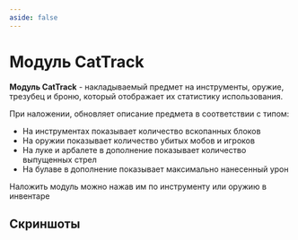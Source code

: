 ```yaml
---
aside: false
---
```


# Модуль CatTrack

<ItemCard>
<Card style="overflow: hidden;" class="m-0">
    <template #header>
        <Image alt="user header" src="/assets/bestiary/usable/cattrack.png" width="40%"/>
    </template>
    <template #title>CatTrack</template>
    <template #content>
      <Divider />
      <h3>Получение:</h3>
      <ul>
      <li>Бартер</li>
      </ul>
      <Divider />
      <p>Текстура: bykkake747</p>
    </template>
</Card>
</ItemCard>

**Модуль CatTrack** - накладываемый предмет на инструменты, оружие, трезубец и броню, который отображает их статистику использования.

При наложении, обновляет описание предмета в соответствии с типом:

- На инструментах показывает количество вскопанных блоков
- На оружии показывает количество убитых мобов и игроков
- На луке и арбалете в дополнение показывает количество выпущенных стрел
- На булаве в дополнение показывает максимально нанесенный урон

Наложить модуль можно нажав им по инструменту или оружию в инвентаре

## Скриншоты

<CardGrid>
<Card style="overflow: hidden;" class="m-0">
    <template #header>
        <Image alt="user header" src="/assets/bestiary/items/cattrack_demo_1.png" preview />
    </template>
</Card>
<Card style="overflow: hidden;" class="m-0">
    <template #header>
        <Image alt="user header" src="/assets/bestiary/items/cattrack_demo_2.png" preview />
    </template>
</Card>
</CardGrid>